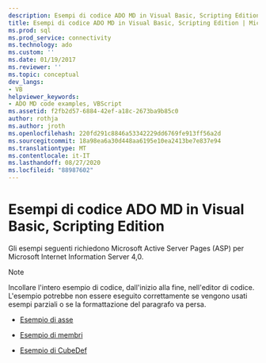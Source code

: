 ```yaml
---
description: Esempi di codice ADO MD in Visual Basic, Scripting Edition
title: Esempi di codice ADO MD in Visual Basic, Scripting Edition | Microsoft Docs
ms.prod: sql
ms.prod_service: connectivity
ms.technology: ado
ms.custom: ''
ms.date: 01/19/2017
ms.reviewer: ''
ms.topic: conceptual
dev_langs:
- VB
helpviewer_keywords:
- ADO MD code examples, VBScript
ms.assetid: f2fb2d57-6884-42ef-a18c-2673ba9b85c0
author: rothja
ms.author: jroth
ms.openlocfilehash: 220fd291c8846a53342229dd6769fe913ff56a2d
ms.sourcegitcommit: 18a98ea6a30d448aa6195e10ea2413be7e837e94
ms.translationtype: MT
ms.contentlocale: it-IT
ms.lasthandoff: 08/27/2020
ms.locfileid: "88987602"
---
```

# <a name="ado-md-code-examples-in-visual-basic-scripting-edition"></a>Esempi di codice ADO MD in Visual Basic, Scripting Edition
Gli esempi seguenti richiedono Microsoft Active Server Pages (ASP) per Microsoft Internet Information Server 4,0.  
  
> [!NOTE]
>  Incollare l'intero esempio di codice, dall'inizio alla fine, nell'editor di codice. L'esempio potrebbe non essere eseguito correttamente se vengono usati esempi parziali o se la formattazione del paragrafo va persa.  
  
-   [Esempio di asse](./axis-example-vbscript.md)  
  
-   [Esempio di membri](./members-example-vbscript.md)  
  
-   [Esempio di CubeDef](./cubedef-example-vbscript.md)